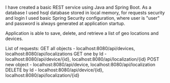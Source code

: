I have created a basic REST service using Java and Spring Boot. 
As a database I used hsql database stored in local memory,
for requests security and login I used basic Spring Security configuration,
where user is "user" and password is always generated at application startup.

Application is able to save, delete, and retrieve a list of geo locations and devices.

List of requests:
GET all objects - localhost:8080/api/devices, localhost:8080/api/localizations
GET one by Id   - localhost:8080/api/device/{id}, localhost:8080/api/localization/{id}
POST new object - localhost:8080/api/device, localhost:8080/api/localization
DELETE by Id    - localhost:8080/api/device/{id}, localhost:8080/api/localization/{id}
